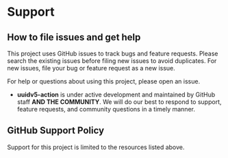 # Support

## How to file issues and get help

This project uses GitHub issues to track bugs and feature requests. Please search the existing issues before filing new issues to avoid duplicates. For new issues, file your bug or feature request as a new issue.

For help or questions about using this project, please open an issue.

- **uuidv5-action** is under active development and maintained by GitHub staff **AND THE COMMUNITY**. We will do our best to respond to support, feature requests, and community questions in a timely manner.


## GitHub Support Policy

Support for this project is limited to the resources listed above.